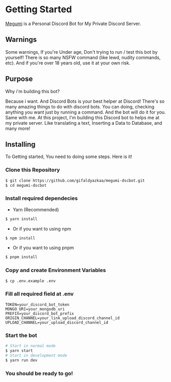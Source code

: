 # Getting Started

[Megumi](/) is a Personal Discord Bot for My Private Discord Server.

## Warnings

Some warnings, If you're Under age, Don't trying to run / test this bot by yourself! There is so many NSFW command (like lewd, nudity commands, etc). And if you're over 18 years old, use it at your own risk.

## Purpose

Why i'm building this bot?

Because i want. And Discord Bots is your best helper at Discord! There's so many amazing things to do with discord bots. You can doing, checking anything you want just by running a command. And the bot will do it for you. Same with me. At this project, I'm building this Discord bot to helps me at my private server. Like translating a text, Inserting a Data to Database, and many more!

## Installing

To Getting started, You need to doing some steps. Here is it!

### Clone this Repository

```sh
$ git clone https://github.com/gifaldyazkaa/megumi-dscbot.git
$ cd megumi-dscbot
```

### Install required dependecies

- Yarn (Recommended)

```sh
$ yarn install
```

- Or if you want to using npm

```sh
$ npm install
```

- Or if you want to using pnpm

```sh
$ pnpm install
```

### Copy and create Environment Variables

```sh
$ cp .env.example .env
```

### Fill all required field at .env

```
TOKEN=your_discord_bot_token
MONGO_URI=your_mongodb_uri
PREFIX=your_discord_bot_prefix
ORIGIN_CHANNEL=your_link_upload_discord_channel_id
UPLOAD_CHANNEL=your_upload_discord_channel_id
```

### Start the bot

```bash
# Start in normal mode
$ yarn start
# Start in development mode
$ yarn run dev
```

### You should be ready to go!
